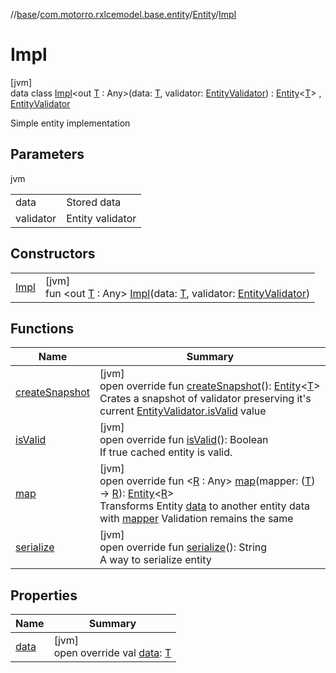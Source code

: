 //[base](../../../../index.md)/[com.motorro.rxlcemodel.base.entity](../../index.md)/[Entity](../index.md)/[Impl](index.md)

# Impl

[jvm]\
data class [Impl](index.md)&lt;out [T](index.md) : Any&gt;(data: [T](index.md), validator: [EntityValidator](../../-entity-validator/index.md)) : [Entity](../index.md)&lt;[T](index.md)&gt; , [EntityValidator](../../-entity-validator/index.md)

Simple entity implementation

## Parameters

jvm

| | |
|---|---|
| data | Stored data |
| validator | Entity validator |

## Constructors

| | |
|---|---|
| [Impl](-impl.md) | [jvm]<br>fun &lt;out [T](index.md) : Any&gt; [Impl](-impl.md)(data: [T](index.md), validator: [EntityValidator](../../-entity-validator/index.md)) |

## Functions

| Name | Summary |
|---|---|
| [createSnapshot](create-snapshot.md) | [jvm]<br>open override fun [createSnapshot](create-snapshot.md)(): [Entity](../index.md)&lt;[T](index.md)&gt;<br>Crates a snapshot of validator preserving it's current [EntityValidator.isValid](../../-entity-validator/is-valid.md) value |
| [isValid](../../-entity-validator/is-valid.md) | [jvm]<br>open override fun [isValid](../../-entity-validator/is-valid.md)(): Boolean<br>If true cached entity is valid. |
| [map](map.md) | [jvm]<br>open override fun &lt;[R](map.md) : Any&gt; [map](map.md)(mapper: ([T](index.md)) -&gt; [R](map.md)): [Entity](../index.md)&lt;[R](map.md)&gt;<br>Transforms Entity [data](data.md) to another entity data with [mapper](map.md) Validation remains the same |
| [serialize](../../-entity-validator/serialize.md) | [jvm]<br>open override fun [serialize](../../-entity-validator/serialize.md)(): String<br>A way to serialize entity |

## Properties

| Name | Summary |
|---|---|
| [data](data.md) | [jvm]<br>open override val [data](data.md): [T](index.md) |
